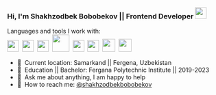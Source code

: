 ### Hi, I'm Shakhzodbek Bobobekov || Frontend Developer <img src="https://media.giphy.com/media/hvRJCLFzcasrR4ia7z/giphy.gif" width="27px" >
Languages and tools I work with:
<br />
<span><img src="https://www.freepnglogos.com/uploads/html5-logo-png/html5-logo-html-logo-10.png" width="27px" ></span>&nbsp;
<span><img src="https://www.yolearnonline.com/img/css.png" width="27px" ></span>&nbsp;
<span><img src="https://sass-lang.com/assets/img/styleguide/white-e44bed0d.png" width="27px"></span>&nbsp;
<span><img src="https://hminteractive.io/wp-content/uploads/2016/02/Boostrap-Logo.png" width="40px" ></span>&nbsp;
<span><img src="https://www.blockknowledge.co/wp-content/uploads/2021/05/Js.png" width="27px" ></span>&nbsp;
<span><img src="https://bradysnuggs.net/img/Redux.png" width="27px"></span>&nbsp;
<span><img src="https://seeklogo.com/images/N/next-js-logo-8FCFF51DD2-seeklogo.com.png" width="30px"></span>&nbsp;
<span><img src="https://upload.wikimedia.org/wikipedia/commons/thumb/1/17/GraphQL_Logo.svg/2048px-GraphQL_Logo.svg.png" width="30px"></span>
<br />

- 📍&nbsp; Current location: Samarkand || Fergena, Uzbekistan
- 📝&nbsp; Education || Bachelor: Fergana Polytechnic Institute || 2019-2023 
- 📜&nbsp; Ask me about anything, I am happy to help
- 📩&nbsp; How to reach me: [@shakhzodbekbobobekov](https://t.me/Shaxzodbek_Bobobekov)


